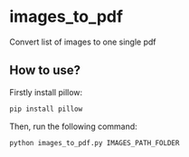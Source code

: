# images_to_pdf
Convert list of images to one single pdf

## How to use?
Firstly install pillow:
```cmd
pip install pillow
```

Then, run the following command:
```cmd
python images_to_pdf.py IMAGES_PATH_FOLDER
```
